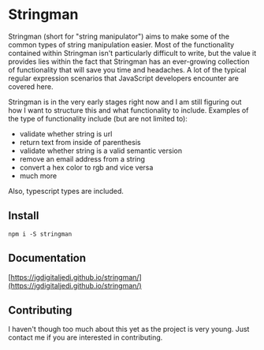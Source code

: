 # Stringman

Stringman (short for "string manipulator") aims to make some of the common types of string manipulation easier. Most of the functionality contained within Stringman isn't particularly difficult to write, but the value it provides lies within the fact that Stringman has an ever-growing collection of functionality that will save you time and headaches. A lot of the typical regular expression scenarios that JavaScript developers encounter are covered here.

Stringman is in the very early stages right now and I am still figuring out how I want to structure this and what functionality to include. Examples of the type of functionality include (but are not limited to):

- validate whether string is url
- return text from inside of parenthesis
- validate whether string is a valid semantic version
- remove an email address from a string
- convert a hex color to rgb and vice versa
- much more

Also, typescript types are included.

## Install

```
npm i -S stringman
```

## Documentation

[https://jgdigitaljedi.github.io/stringman/](https://jgdigitaljedi.github.io/stringman/)

## Contributing

I haven't though too much about this yet as the project is very young. Just contact me if you are interested in contributing.
